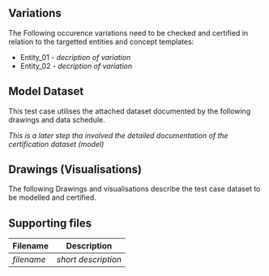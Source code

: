 ## Variations
The Following occurence variations need to be checked and certified in relation to the targetted entities and concept templates:

- Entity_01 - *decription of variation*
- Entity_02 - *decription of variation*





## Model Dataset
This test case utilises the attached dataset documented by the following drawings and data schedule. 

*This is a later step tha involved the detailed documentation of the certification dataset (model)*


## Drawings (Visualisations)
The following Drawings and visualisations describe the test case dataset to be modelled and certified.


## Supporting files

| Filename                          | Description                               |
|-----------------------------------|-------------------------------------------|
| *filename*                        | *short description*                       |